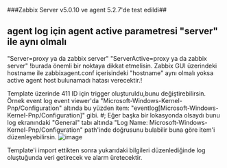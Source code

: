 ###Zabbix Server v5.0.10 ve agent 5.2.7'de test edildi##

## agent log için agent active parametresi "server" ile aynı olmalı
"Server=proxy ya da zabbix server"
"ServerActive=proxy ya da zabbix server"
!burada önemli bir noktaya dikkat etmelisin. Zabbix GUI üzerindeki hostname ile zabbixagent.conf içerisindeki "hostname" aynı olmalı yoksa active agent host bulunamadı hatası verecektir.!

Template üzerinde 411 ID için trigger oluşturuldu,bunu değiştirebilirsin.
Örnek event log event viewer'da "Microsoft-Windows-Kernel-Pnp/Configuration" altında bu yüzden item: "eventlog[Microsoft-Windows-Kernel-Pnp/Configuration]" gibi.
#;
Eğer başka bir lokasyonda olsaydı bunu log ekranındaki "General" tabı altında "Log Name: Microsoft-Windows-Kernel-Pnp/Configuration" path'inde doğrusunu bulabilir buna göre item'i düzenleyebilirsin.
![image](https://user-images.githubusercontent.com/85514498/193821492-4d224d2f-77ca-4bce-9fc4-cd082a3a7340.png)


Template'i import ettikten sonra yukarıdaki bilgileri düzenlediğinde log oluştuğunda veri getirecek ve alarm üretecektir.
